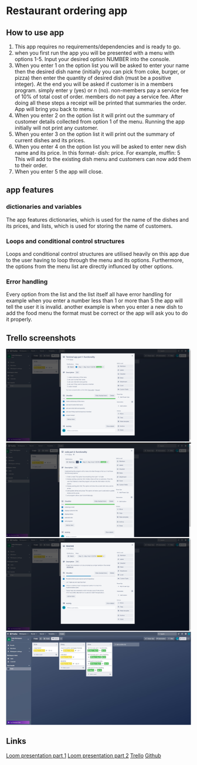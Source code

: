 # Restaurant ordering app

## How to use app
1. This app requires no requirements/dependencies and is ready to go.
2. when you  first run the app you will be presented with a menu with options 1-5. Input your desired option NUMBER into the console.
3. When you enter 1 on the option list you will be asked to enter your name then the desired dish name (initially you can pick from coke, burger, or pizza) then enter the quantity of desired dish (must be a positive integer). At the end you will be asked if customer is in a members program. simply enter y (yes) or n (no). non-members pay a service fee of 10% of total cost of order. members do not pay a service fee. After doing all these steps a receipt will be printed that summaries the order. App will bring you back to menu.
4. When you enter 2 on the option list it will print out the summary of customer details collected from option 1 of the menu. Running the app initially will not print any customer.
5. When you enter 3 on the option list it will print out the summary of current dishes and its prices.
6. When you enter 4 on the option list you will be asked to enter new dish name and its price. In this format- dish: price. For example, muffin: 5
This will add to the existing dish menu and customers can now add them to their order.
7. When you enter 5 the app will close.


## app features
### dictionaries and variables
The app features dictionaries, which is used for the name of the dishes and its prices, and lists, which is used for storing the name of customers.
### Loops and conditional control structures
Loops and conditional control structures are utilised heavily on this app due to the user having to loop through the menu and its options. Furthermore, the options from the menu list are directly influnced by other options.
### Error handling
Every option from the list and the list itself all have error handling for example when you enter a number less than 1 or more than 5 the app will tell the user it is invalid. another example is when you enter a new dish to add the food menu the format must be correct or the app will ask you to do it properly.

## Trello screenshots
![Alt text](images/trello1.png)
![Alt text](images/trello2.png)
![Alt text](images/trello3.png)
![Alt text](images/trello4.JPG)
## Links
[Loom presentation part 1](https://www.loom.com/share/60d49dc3ea5644f99912d2a22a75fe92)
[Loom presentation part 2](https://www.loom.com/share/7e0317e70c11491db9d01e9f45296a86)
[Trello](https://trello.com/invite/b/zq6Rm090/ATTIfdd06380313bd716259df1adb694910cD5F3BD63/t1a3)
[Github](https://github.com/3renD/T1A3)